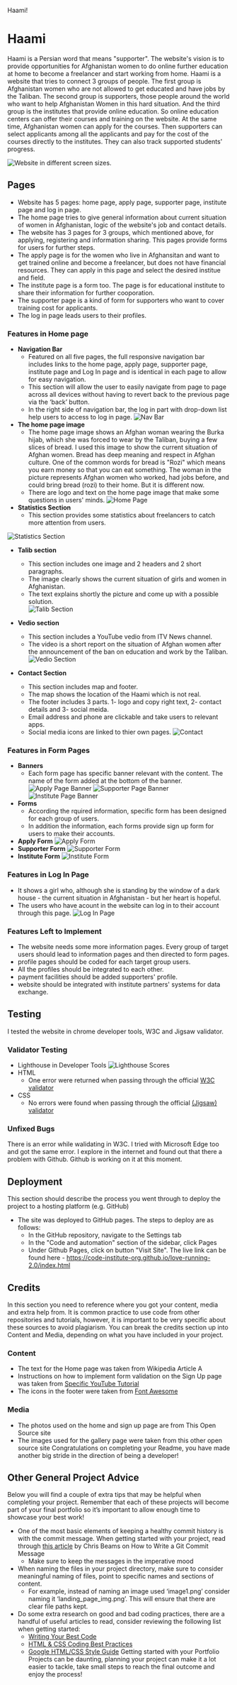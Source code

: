 
Haami!

# Haami
Haami is a Persian word that means "supporter". The website's vision is to provide opportunities for Afghanistan women to do online further education at home to become a freelancer and start working from home.
Haami is a website that tries to connect 3 groups of people. The first group is Afghanistan women who are not allowed to get educated and have jobs by the Taliban. The second group is supporters, those people around the world who want to help Afghanistan Women in this hard situation. And the third group is the institutes that provide online education. 
So online education centers can offer their courses and training on the website. At the same time, Afghanistan women can apply for the courses. Then supporters can select applicants among all the applicants and pay for the cost of the courses directly to the institutes. They can also track supported students' progress.      

![Website in different screen sizes.](https://github.com/strasse34/first-project/blob/main/assets/images/screenshots/screenshot-responsive.png)


## Pages
- Website has 5 pages: home page, apply page, supporter page, institute page and log in page.
- The home page tries to give general information about current situation of women in Afghanistan, logic of the website's job and contact details.
- The website has 3 pages for 3 groups, which mentioned above, for applying, registering and information sharing. This pages provide forms for users for further steps.
- The apply page is for the women who live in Afghansitan and want to get trained online and become a freelancer, but does not have financial resources. They can apply in this page and select the desired institue and field.
- The institute page is a form too. The page is for educational institute to share their information for further cooporation.
- The supporter page is a kind of form for supporters who want to cover training cost for applicants. 
- The log in page leads users to their profiles.
### Features in Home page
- __Navigation Bar__
  - Featured on all five pages, the full responsive navigation bar includes links to the home page, apply page, supporter page, institute page and Log In page and is identical in each page to allow for easy navigation.
  - This section will allow the user to easily navigate from page to page across all devices without having to revert back to the previous page via the ‘back’ button. 
  - In the right side of navigation bar, the log in part with drop-down list help users to access to log in page. 
![Nav Bar](https://github.com/strasse34/first-project/blob/main/assets/images/screenshots/navbar.png)
- __The home page image__
  - The home page image shows an Afghan woman wearing the Burka hijab, which she was forced to wear by the Taliban, buying a few slices of bread. I used this image to show the current situation of Afghan women. Bread has deep meaning and respect in Afghan culture. One of the common words for bread is "Rozi" which means you earn money so that you can eat something. The woman in the picture represents Afghan women who worked, had jobs before, and could bring bread (rozi) to their home. But it is different now.  
  - There are logo and text on the home page image that make some questions in users' minds. 
![Home Page](https://github.com/strasse34/first-project/blob/main/assets/images/screenshots/homepage-img.png)
- __Statistics Section__
  - This section provides some statistics about freelancers to catch more attention from users. 
  
![Statistics Section](https://github.com/strasse34/first-project/blob/main/assets/images/screenshots/statistics-section.png)
- __Talib section__
  - This section includes one image and 2 headers and 2 short paragraphs. 
  - The image clearly shows the current situation of girls and women in Afghanistan.  
  - The text explains shortly the picture and come up with a possible solution.  
![Talib Section](https://github.com/strasse34/first-project/blob/main/assets/images/screenshots/talib-section.png)
- __Vedio section__
  - This section includes a YouTube vedio from ITV News channel. 
  - The video is a short report on the situation of Afghan women after the announcement of the ban on education and work by the Taliban.   
![Vedio Section](https://github.com/strasse34/first-project/blob/main/assets/images/screenshots/video.png)

- __Contact Section__ 
  - This section includes map and footer.  
  - The map shows the location of the Haami which is not real.
  - The footer includes 3 parts. 1- logo and copy right text, 2- contact details and 3- social meida.
  - Email address and phone are clickable and take users to relevant apps.
  - Social media icons are linked to thier own pages. 
![Contact](https://github.com/strasse34/first-project/blob/main/assets/images/screenshots/contact-section.png)
### Features in Form Pages
- __Banners__
  - Each form page has specific banner relevant with the content. The name of the form added at the bottom of the banner.   
![Apply Page Banner](https://github.com/strasse34/first-project/blob/main/assets/images/screenshots/apply-banner.png)
![Supporter Page Banner](https://github.com/strasse34/first-project/blob/main/assets/images/screenshots/supporter-banner.png)
![Institute Page Banner](https://github.com/strasse34/first-project/blob/main/assets/images/screenshots/institute-banner.png)
- __Forms__
  - According the rquired information, specific form has been designed for each group of users.
  - In addition the information, each forms provide sign up form for users to make their accounts. 
- __Apply Form__
![Apply Form](https://github.com/strasse34/first-project/blob/main/assets/images/screenshots/apply-form.png)
- __Supporter Form__
![Supporter Form](https://github.com/strasse34/first-project/blob/main/assets/images/screenshots/supporter-form.png)
- __Institute Form__
![Institute Form](https://github.com/strasse34/first-project/blob/main/assets/images/screenshots/institute-form.png)
### Features in Log In Page
  - It shows a girl who, although she is standing by the window of a dark house - the current situation in Afghanistan - but her heart is hopeful.
  - The users who have acount in the website can log in to their account through this page.
![Log In Page](https://github.com/strasse34/first-project/blob/main/assets/images/screenshots/institute-form.png) 
### Features Left to Implement
- The website needs some more information pages. Every group of target users should lead to information pages and then directed to form pages. 
- profile pages should be coded for each target group users. 
- All the profiles should be integrated to each other.
- payment facilities should be added supporters' profile.
- website should be integrated with institute partners' systems for data exchange.  
## Testing 
I tested the website in chrome developer tools, W3C and Jigsaw validator.
### Validator Testing 
- Lighthouse in Developer Tools
![Lighthouse Scores](https://github.com/strasse34/first-project/blob/main/assets/images/screenshots/lighthouse.png) 
- HTML
  - One error were returned when passing through the official [W3C validator](https://validator.w3.org/nu/?doc=https%3A%2F%2F5555-strasse34-first-project-c2tvszmcgc.us2.codeanyapp.com%2F)
- CSS
  - No errors were found when passing through the official [(Jigsaw) validator](https://jigsaw.w3.org/css-validator/validator?uri=https%3A%2F%2F5555-strasse34-first-project-c2tvszmcgc.us2.codeanyapp.com%2F&profile=css3svg&usermedium=all&warning=1&vextwarning=&lang=en)
### Unfixed Bugs
There is an error while walidating in W3C. I tried with Microsoft Edge too and got the same error. I explore in the internet and found out that there a problem with Github. Github is working on it at this moment.  
## Deployment
This section should describe the process you went through to deploy the project to a hosting platform (e.g. GitHub) 
- The site was deployed to GitHub pages. The steps to deploy are as follows: 
  - In the GitHub repository, navigate to the Settings tab 
  - In the "Code and automation" section of the sidebar, click Pages
  - Under Github Pages, click on button "Visit Site".
The live link can be found here - https://code-institute-org.github.io/love-running-2.0/index.html 
## Credits 
In this section you need to reference where you got your content, media and extra help from. It is common practice to use code from other repositories and tutorials, however, it is important to be very specific about these sources to avoid plagiarism. 
You can break the credits section up into Content and Media, depending on what you have included in your project. 
### Content 
- The text for the Home page was taken from Wikipedia Article A
- Instructions on how to implement form validation on the Sign Up page was taken from [Specific YouTube Tutorial](https://www.youtube.com/)
- The icons in the footer were taken from [Font Awesome](https://fontawesome.com/)
### Media
- The photos used on the home and sign up page are from This Open Source site
- The images used for the gallery page were taken from this other open source site
Congratulations on completing your Readme, you have made another big stride in the direction of being a developer! 
## Other General Project Advice
Below you will find a couple of extra tips that may be helpful when completing your project. Remember that each of these projects will become part of your final portfolio so it’s important to allow enough time to showcase your best work! 
- One of the most basic elements of keeping a healthy commit history is with the commit message. When getting started with your project, read through [this article](https://chris.beams.io/posts/git-commit/) by Chris Beams on How to Write  a Git Commit Message 
  - Make sure to keep the messages in the imperative mood 
- When naming the files in your project directory, make sure to consider meaningful naming of files, point to specific names and sections of content.
  - For example, instead of naming an image used ‘image1.png’ consider naming it ‘landing_page_img.png’. This will ensure that there are clear file paths kept. 
- Do some extra research on good and bad coding practices, there are a handful of useful articles to read, consider reviewing the following list when getting started:
  - [Writing Your Best Code](https://learn.shayhowe.com/html-css/writing-your-best-code/)
  - [HTML & CSS Coding Best Practices](https://medium.com/@inceptiondj.info/html-css-coding-best-practice-fadb9870a00f)
  - [Google HTML/CSS Style Guide](https://google.github.io/styleguide/htmlcssguide.html#General)
Getting started with your Portfolio Projects can be daunting, planning your project can make it a lot easier to tackle, take small steps to reach the final outcome and enjoy the process! 
